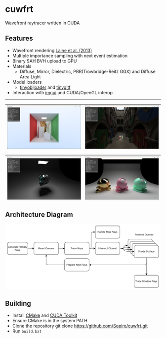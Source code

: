 # cuwfrt

Wavefront raytracer written in CUDA

## Features
- Wavefront rendering [Laine et al. (2013)](https://research.nvidia.com/sites/default/files/pubs/2013-07_Megakernels-Considered-Harmful/laine2013hpg_paper.pdf)
- Multiple importance sampling with next event estimation
- Binary SAH BVH upload to GPU
- Materials
  - Diffuse, Mirror, Dielectric, PBR(Trowbridge-Reitz GGX) and Diffuse Area Light
- Model loaders
  - [tinyobjloader](https://github.com/tinyobjloader/tinyobjloader) and [tinygltf](https://github.com/syoyo/tinygltf)
- Interaction with [imgui](https://github.com/ocornut/imgui) and CUDA/OpenGL interop

---

![sc1](.github/screenshot.png) | ![sc2](.github/screenshot2.png)
|--|--|

![sc3](.github/screenshot3.png) | ![sc4](.github/screenshot4.png)
|--|--|

## Architecture Diagram
![diagram](.github/diagram.drawio.png)

## Building
- Install [CMake](https://cmake.org/install/) and [CUDA Toolkit](https://developer.nvidia.com/cuda-toolkit-archive)
- Ensure CMake is in the system PATH
- Clone the repository git clone https://github.com/Sopiro/cuwfrt.git
- Run `build.bat`